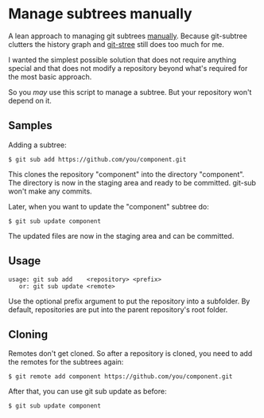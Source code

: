 Manage subtrees manually
========================

A lean approach to managing git subtrees [manually][mastering-subtrees].
Because git-subtree clutters the history graph and [git-stree][stree]
still does too much for me.

I wanted the simplest possible solution that does not require anything
special and that does not modify a repository beyond what's required
for the most basic approach.

So you _may_ use this script to manage a subtree. But your repository
won't depend on it.

Samples
-------

Adding a subtree:

	$ git sub add https://github.com/you/component.git

This clones the repository "component" into the directory "component".
The directory is now in the staging area and ready to be committed.
git-sub won't make any commits.

Later, when you want to update the "component" subtree do:

	$ git sub update component

The updated files are now in the staging area and can be committed.

Usage
-----

	usage: git sub add    <repository> <prefix>
	   or: git sub update <remote>

Use the optional prefix argument to put the repository into a subfolder.
By default, repositories are put into the parent repository's root folder.

Cloning
-------

Remotes don't get cloned. So after a repository is cloned, you need to
add the remotes for the subtrees again:

	$ git remote add component https://github.com/you/component.git

After that, you can use git sub update as before:

	$ git sub update component

[mastering-subtrees]: https://medium.com/@porteneuve/mastering-git-subtrees-943d29a798ec
[stree]: https://tdd.github.io/git-stree/